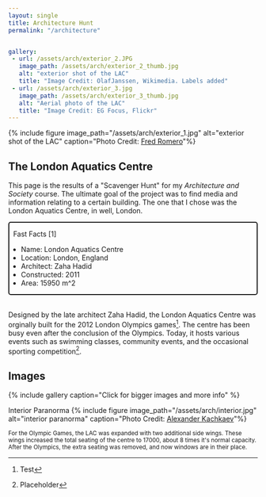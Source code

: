 ```yaml
---
layout: single
title: Architecture Hunt
permalink: "/architecture"


gallery:
 - url: /assets/arch/exterior_2.JPG
   image_path: /assets/arch/exterior_2_thumb.jpg
   alt: "exterior shot of the LAC"
   title: "Image Credit: OlafJanssen, Wikimedia. Labels added"
 - url: /assets/arch/exterior_3.jpg
   image_path: /assets/arch/exterior_3_thumb.jpg
   alt: "Aerial photo of the LAC"
   title: "Image Credit: EG Focus, Flickr"
---
```



{% include figure image_path="/assets/arch/exterior_1.jpg" alt="exterior shot of the LAC" caption="Photo Credit: [Fred Romero](https://flickr.com/photos/129231073@N06/31239073724)"%}

## The London Aquatics Centre

This page is the results of a "Scavenger Hunt" for my *Architecture and Society* course. The ultimate goal
of the project was to find media and information relating to a certain building. The one that I chose was the
London Aquatics Centre, in well, London.

<div style="border-style: solid; border-width: 2px; border-radius: 5px;">

<p>&nbsp;&nbsp;Fast Facts [1]</p>
<ul>
 <li>Name: London Aquatics Centre</li>
 <li>Location: London, England</li>
 <li>Architect: Zaha Hadid</li>
 <li>Constructed: 2011</li>
 <li>Area: 15950 m^2</li>
</ul>
</div>
<br/>

Designed by the late architect Zaha Hadid, the London Aquatics Centre was orginally built for the 2012
London Olympics games[^1]. The centre has been busy even after the conclusion of the Olympics. Today, it hosts
various events such as swimming classes, community events, and the occasional sporting competition[^2]. 


## Images

{% include gallery caption="Click for bigger images and more info" %}

Interior Paranorma
{% include figure image_path="/assets/arch/interior.jpg" alt="interior paranorma" caption="Photo Credit: [Alexander Kachkaev](https://www.flickr.com/photos/kachkaev/6266855473/)"%}

<div style="font-size:smaller">
For the Olympic Games, the LAC was expanded with two additional side wings. These wings increased the total seating of the centre to 17000, about 8 times it's normal capacity.
After the Olympics, the extra seating was removed, and now windows are in their place.
</div>

[^1]:Test
[^2]:Placeholder